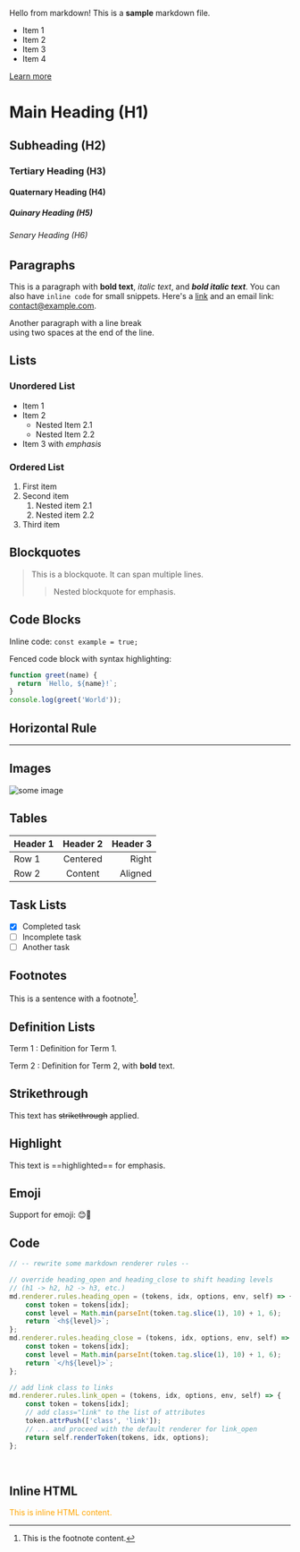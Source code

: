 Hello from markdown! This is a **sample** markdown file.

- Item 1
- Item 2
- Item 3
- Item 4

[Learn more](https://example.com)

# Main Heading (H1)
## Subheading (H2)
### Tertiary Heading (H3)
#### Quaternary Heading (H4)
##### Quinary Heading (H5)
###### Senary Heading (H6)

## Paragraphs
This is a paragraph with **bold text**, *italic text*, and ***bold italic text***. You can also have `inline code` for small snippets. Here's a [link](https://example.com) and an email link: <contact@example.com>.

Another paragraph with a line break  
using two spaces at the end of the line.

## Lists
### Unordered List
- Item 1
- Item 2
  - Nested Item 2.1
  - Nested Item 2.2
- Item 3 with *emphasis*

### Ordered List
1. First item
2. Second item
   1. Nested item 2.1
   2. Nested item 2.2
3. Third item

## Blockquotes
> This is a blockquote.
> It can span multiple lines.
>> Nested blockquote for emphasis.

## Code Blocks
Inline code: `const example = true;`

Fenced code block with syntax highlighting:
```javascript
function greet(name) {
  return `Hello, ${name}!`;
}
console.log(greet('World'));
```

## Horizontal Rule
---

## Images
![some image](https://placehold.co/400x200 "some image")

## Tables
| Header 1 | Header 2 | Header 3 |
|----------|:--------:|---------:|
| Row 1    | Centered | Right   |
| Row 2    | Content  | Aligned |

## Task Lists
- [x] Completed task
- [ ] Incomplete task
- [ ] Another task

## Footnotes
This is a sentence with a footnote[^1].

[^1]: This is the footnote content.

## Definition Lists
Term 1
: Definition for Term 1.

Term 2
: Definition for Term 2, with **bold** text.

## Strikethrough
This text has ~~strikethrough~~ applied.

## Highlight
This text is ==highlighted== for emphasis.

## Emoji
Support for emoji: 😊🚀

## Code

```JavaScript
// -- rewrite some markdown renderer rules --

// override heading_open and heading_close to shift heading levels
// (h1 -> h2, h2 -> h3, etc.)
md.renderer.rules.heading_open = (tokens, idx, options, env, self) => {
	const token = tokens[idx];
	const level = Math.min(parseInt(token.tag.slice(1), 10) + 1, 6);
	return `<h${level}>`;
};
md.renderer.rules.heading_close = (tokens, idx, options, env, self) => {
	const token = tokens[idx];
	const level = Math.min(parseInt(token.tag.slice(1), 10) + 1, 6);
	return `</h${level}>`;
};

// add link class to links
md.renderer.rules.link_open = (tokens, idx, options, env, self) => {
	const token = tokens[idx];
	// add class="link" to the list of attributes
	token.attrPush(['class', 'link']);
	// ... and proceed with the default renderer for link_open
	return self.renderToken(tokens, idx, options);
};
```

<br>

## Inline HTML
<div style="color: orange;">This is inline HTML content.</div>